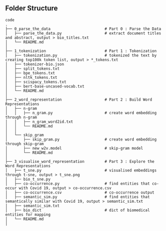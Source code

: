 
<h2 id="folder-structure"> Folder Structure</h2>

    code
    .           
    ├── 0_parse_the_data                        # Part 0 : Parse the Data                                  
    │   ├── parse_the_data.py                   # extract document titles and abstract, output > bio_titles.txt
    │   └── README.md    
    │
    ├── 1_tokenization                          # Part 1 : Tokenization    
    │   ├── tokenization.py                     # tokenized the text by creating top100k token list, output > *_tokens.txt 
    │   ├── tokenizer-bio.json                  
    │   ├── split_tokens.txt
    │   ├── bpe_tokens.txt
    │   ├── nltk_tokens.txt
    │   ├── scispacy_tokens.txt
    │   ├── bert-base-uncased-vocab.txt
    │   └── README.md    
    │
    ├── 2_word_representation                   # Part 2 : Build Word Representations             
    │   ├── n-gram                              
    │   │   ├── n_gram.py                       # create word embedding through n-gram
    │   │   ├── n_gram_word2id.txt             
    │   │   └── README.md 
    │   │
    │   └── skip_gram                           
    │       ├── skip_gram.py                    # create word embedding through skip-gram
    │       ├── new_w2v.model                   # skip-gram model
    │       └── README.md
    │
    ├── 3_visualise_word_representation         # Part 3 : Explore the Word Representations                    
    │   ├── t_sne.py                            # visualised embeddings through t-sne, output > t_sne.png
    │   ├── bio_t_sne.py  
    │   ├── co-occurrence.py                    # find entities that co-occur with Covid 19, output > co-occurrence.csv
    │   ├── co-occurrence.csv                   # co-occurrence output 
    │   ├── semantic_sim.py                     # find entities that semantically similar with Covid 19, output > semantic_sim.txt
    │   ├── semantic_sim.txt
    │   ├── bio_dict                            # dict of biomedical entities for mapping
    │   └── README.md    
    │ 
    
